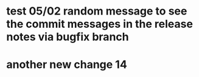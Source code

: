 # test 05/02 random message to see the commit messages in the release notes via bugfix branch

# another new change 14
